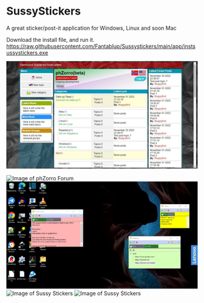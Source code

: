 # SussyStickers
A great sticker/post-it application for Windows, Linux and soon Mac

Download the install file, and run it.
https://raw.githubusercontent.com/Fantablup/Sussystickers/main/app/instsussystickers.exe

![Image of phZorro Forum](https://github.com/Fantablup/phZorro/blob/main/phzorro.jpg)

![Image of phZorro Forum](https://github.com/Fantablup/Sussystickers/main/1.jpg)
![Image of Sussy Stickers](https://github.com/Fantablup/Sussystickers/blob/main/1.jpg)
![Image of Sussy Stickers](https://github.com/Fantablup/Sussystickers/main/2.jpg)
![Image of Sussy Stickers](https://github.com/Fantablup/Sussystickers/main/3.jpg)

